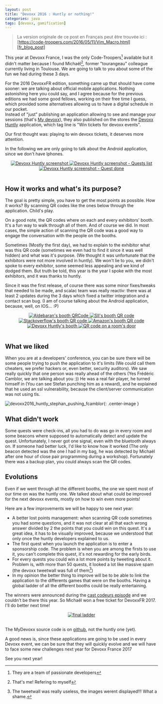 ```yaml
---
layout: post
title: "Devoxx 2016 : Huntly or nothing!"
categories: java
tags: [devoxx, gamification]
---
```


> La version originale de ce post en Français peut être trouvée ici : [https://code-troopers.com/2016/05/11/Vim_Macro.html][fr_blog_post]

This year at Devoxx France, I was the only Code-Troopers[^1] available but it didn't matter because I found Michaël[^2], former "tourangeau" colleague currently living in Toulouse.
We are going to talk to you about some of the fun we had during these 3 days.



For the 2016 DevoxxFR edition, something came up that should have come sooner: we are talking about official mobile applications.
Nothing astonishing here you could say, and I agree because for the previous editions we had some good fellows, working on their free time I guess, which provided some alternatives allowing us to have a digital schedule in our pocket.<br />
Instead of "just" publishing an application allowing to see and manage your sessions (that's [My devoxx][my_devoxx_android]), they also published on the stores the [Devoxx Huntly][devoxx_huntly_android] application, which tag line is "Win tickets for devoxx events".

Our first thought was: playing to win devoxx tickets, it deserves more attention.


In the following we are only going to talk about the Android application, since we don't have Iphones.

<div style="text-align : center">
<a class="inlineBoxes" href="/images/posts/2016-05-DevoxxHuntly/devoxx2016_huntly_tag_app1.png" data-lightbox="2" title="Devoxx Huntly screenshot">
        <img class="medium" src="/images/posts/2016-05-DevoxxHuntly/devoxx2016_huntly_tag_app1_min.png" alt="Devoxx Huntly screenshot"/>
</a>
<a class="inlineBoxes" href="/images/posts/2016-05-DevoxxHuntly/devoxx2016_huntly_tag_app2.png" data-lightbox="2" title="Devoxx Huntly screenshot - Quests list">
        <img class="medium" src="/images/posts/2016-05-DevoxxHuntly/devoxx2016_huntly_tag_app2_min.png" alt="Devoxx Huntly screenshot - Quests list"/>
</a>
<a class="inlineBoxes" href="/images/posts/2016-05-DevoxxHuntly/devoxx2016_huntly_tag_app3.png" data-lightbox="2" title="Devoxx Huntly screenshot - Quest done">
        <img class="medium" src="/images/posts/2016-05-DevoxxHuntly/devoxx2016_huntly_tag_app3_min.png" alt="Devoxx Huntly screenshot - Quest done"/>
</a>

</div>

<br />

## How it works and what's its purpose?


The goal is pretty simple, you have to get the most points as possible. How it works? By scanning QR codes like the ones below through the application. Child's play.

On a good note, the QR codes where on each and every exhibitors' booth. It's a fun way to walk through all of them.
And of course we did.
In most cases, the simple action of scanning the QR code was a good way to engage the conversation with the people on the booths.

Sometimes (Mostly the first day), we had to explain to the exhibitor what was this QR code (sometimes we even had to find it since it was well hidden) and what was it's purpose. (We thought it was unfortunate that the exhibitors were not more involved in huntly).
We won't lie to you, we didn't spoke to every exhibitor, some seemed less appealing and we kind of dodged them.
But truth be told, this year is the year I spoke with the most exhibitors, and it was thanks to huntly.


Since it was the first release, of course there was some minor fixes/tweaks that needed to be made, and scalac team was really reactiv: there was at least 2 updates during the 3 days which fixed a twitter integration and a contact scan bug. (I am of course talking about the Android application, because, well, on IOS... :P)

<div style="text-align : center">
<a class="inlineBoxes" href="/images/posts/2016-05-DevoxxHuntly/devoxx2016_huntly_tag_stand1.png" data-lightbox="0" title="Aldebaran's booth QRCode">
        <img class="medium" src="/images/posts/2016-05-DevoxxHuntly/devoxx2016_huntly_tag_stand1_min.png" alt="Aldebaran's booth QRCode"/>
</a>
<a class="inlineBoxes" href="/images/posts/2016-05-DevoxxHuntly/devoxx2016_huntly_tag_stand2.png" data-lightbox="0" title="SII's booth QR code">
        <img class="medium" src="/images/posts/2016-05-DevoxxHuntly/devoxx2016_huntly_tag_stand2_min.png" alt="SII's booth QR code"/>
</a>
<a class="inlineBoxes" href="/images/posts/2016-05-DevoxxHuntly/devoxx2016_huntly_tag_stand3.png" data-lightbox="0" title="Stackoverflow's booth QR code">
        <img class="medium" src="/images/posts/2016-05-DevoxxHuntly/devoxx2016_huntly_tag_stand3_min.png" alt="Stackoverflow's booth QR code"/>
</a>
<a class="inlineBoxes" href="/images/posts/2016-05-DevoxxHuntly/devoxx2016_huntly_tag_stand4.png" data-lightbox="0" title="Amazon's booth QR code">
        <img class="medium" src="/images/posts/2016-05-DevoxxHuntly/devoxx2016_huntly_tag_stand4_min.png" alt="Amazon's booth QR code"/>
</a>
<a class="inlineBoxes" href="/images/posts/2016-05-DevoxxHuntly/devoxx2016_huntly_tag_stand_huntly.png" data-lightbox="0" title="Devoxx Huntly's booth">
        <img class="medium" src="/images/posts/2016-05-DevoxxHuntly/devoxx2016_huntly_tag_stand_huntly_min.png" alt="Devoxx Huntly's booth"/>
</a>
<a class="inlineBoxes" href="/images/posts/2016-05-DevoxxHuntly/devoxx2016_huntly_tag_porte.png" data-lightbox="0" title="QR code on a room's door">
        <img class="medium" src="/images/posts/2016-05-DevoxxHuntly/devoxx2016_huntly_tag_porte_min.png" alt="QR code on a room's door"/>
</a>
</div>

<br />


## What we liked

When you are at a developers' conference, you can be sure there will be some people trying to push the application to it's limits (We could call them cheaters, we prefer hackers or, even better, security auditors).
We saw really quickly that one person was really ahead of the others (Yes Frédéric Camblor, we are talking about you :))
He was a real fair player, he turned himself in (You can see Stefan punching him as a reward), and he explained that he used an ssl vulnerability, because the client/server communication was not using tls.

![devoxx2016_huntly_stephan_pushing_fcamblor][devoxx2016_huntly_stephan_pushing_fcamblor]{: .center-image }


## What didn't work

Some quests were check-ins, all you had to do was go in every room and some beacons where supposed to automatically detect and update the quest.
Unfortunately, I never got one signal, even with the bluetooth always on.
If someone had better luck, I'd like to know how it worked (The only beacon detected was the one I had in my bag, he was detected by Michaël after one hour of close pair programming during a workshop).
Fortunately there was a backup plan, you could always scan the QR codes.

## Evolutions

Even if we went through all the different booths, the one we spent most of our time on was the huntly one. We talked about what could be improved for the next devoxx events, mostly on how to win even more points!

Here are a few improvements we will be happy to see next year:

* A better lost points management: when scanning QR code sometimes you had some questions, and it was not clear at all that each wrong answer divided by 2 the points that you could win on this quest. It's a great idea, it has to be visually improved, because we understood that only once the huntly developers explained to us.
* The first quest when you launch the application is to enter a sponsorship code. The problem is when you are among the firsts to use it, you can't complete this quest, it's not rewarding for the early birds.
* For every quests you could win a lot more points by tweeting about it. Problem is, with more than 50 quests, it looked a lot like massive spam (the devoxx tweetwall was full of them[^3])
* In my opinion the better thing to improve will be to be able to link the application to the differents games that were on the booths. Having a global ladder of all the different booths could be really entertaining.


The winners were announced during the [cast codeurs episode][cast_codeurs_episode] and we couldn't be there this year.
So Michaël won a free ticket for DevoxxFR 2017. I'll do better next time!

<div style="text-align : center">
<a class="inlineBoxes" href="/images/posts/2016-05-DevoxxHuntly/devoxx2016_huntly_classment_final.png" data-lightbox="1" title="final ladder">
        <img class="medium" src="/images/posts/2016-05-DevoxxHuntly/devoxx2016_huntly_classment_final_min.png" alt="final ladder"/>
</a>
</div>

<br />

The MyDevoxx source code is on [github][mydevoxx_android_sources], not the huntly one (yet).


A good news is, since these applications are going to be used in every Devoxx event, we can be sure that they will quickly evolve and we will have to face some new challenges next year for Devoxx France 2017

See you next year!


[fr_blog_post]: https://code-troopers.com/2016/05/11/Vim_Macro.html
[my_devoxx_android]: https://play.google.com/store/apps/details?id=com.devoxx
[devoxx_huntly_android]: https://play.google.com/store/apps/details?id=com.devoxx.huntly
[devoxx2016_huntly_stephan_pushing_fcamblor]: /images/posts/2016-05-DevoxxHuntly/devoxx2016_huntly_stephan_pushing_fcamblor.png
[cast_codeurs_episode]: https://youtu.be/h2hA3TSTdpw?t=4m13s
[mydevoxx_android_sources]: https://github.com/devoxx/AndroidMobileApp

[^1]: They are a team of passionate developers
[^2]: That's me! Refering to myself
[^3]: The tweetwall was really useless, the images werent displayed!!! What a shame.
